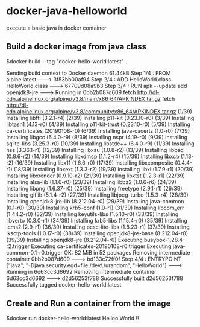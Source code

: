 # docker-java-helloworld
execute a basic java in docker container

## Build a docker image from java class
$docker build --tag "docker-hello-world:latest" .

Sending build context to Docker daemon  61.44kB
Step 1/4 : FROM alpine:latest
 ---> 3f53bb00af94
Step 2/4 : ADD HelloWorld.class HelloWorld.class
 ---> 67709d08a9b3
Step 3/4 : RUN apk --update add openjdk8-jre
 ---> Running in 0bb2b087d609
fetch http://dl-cdn.alpinelinux.org/alpine/v3.8/main/x86_64/APKINDEX.tar.gz
fetch http://dl-cdn.alpinelinux.org/alpine/v3.8/community/x86_64/APKINDEX.tar.gz
(1/39) Installing libffi (3.2.1-r4)
(2/39) Installing p11-kit (0.23.10-r0)
(3/39) Installing libtasn1 (4.13-r0)
(4/39) Installing p11-kit-trust (0.23.10-r0)
(5/39) Installing ca-certificates (20190108-r0)
(6/39) Installing java-cacerts (1.0-r0)
(7/39) Installing libgcc (6.4.0-r9)
(8/39) Installing nspr (4.19-r0)
(9/39) Installing sqlite-libs (3.25.3-r0)
(10/39) Installing libstdc++ (6.4.0-r9)
(11/39) Installing nss (3.36.1-r1)
(12/39) Installing libxau (1.0.8-r2)
(13/39) Installing libbsd (0.8.6-r2)
(14/39) Installing libxdmcp (1.1.2-r4)
(15/39) Installing libxcb (1.13-r2)
(16/39) Installing libx11 (1.6.6-r0)
(17/39) Installing libxcomposite (0.4.4-r1)
(18/39) Installing libxext (1.3.3-r2)
(19/39) Installing libxi (1.7.9-r1)
(20/39) Installing libxrender (0.9.10-r2)
(21/39) Installing libxtst (1.2.3-r1)
(22/39) Installing alsa-lib (1.1.6-r0)
(23/39) Installing libbz2 (1.0.6-r6)
(24/39) Installing libpng (1.6.37-r0)
(25/39) Installing freetype (2.9.1-r1)
(26/39) Installing giflib (5.1.4-r2)
(27/39) Installing libjpeg-turbo (1.5.3-r4)
(28/39) Installing openjdk8-jre-lib (8.212.04-r0)
(29/39) Installing java-common (0.1-r0)
(30/39) Installing krb5-conf (1.0-r1)
(31/39) Installing libcom_err (1.44.2-r0)
(32/39) Installing keyutils-libs (1.5.10-r0)
(33/39) Installing libverto (0.3.0-r1)
(34/39) Installing krb5-libs (1.15.4-r0)
(35/39) Installing lcms2 (2.9-r1)
(36/39) Installing pcsc-lite-libs (1.8.23-r1)
(37/39) Installing lksctp-tools (1.0.17-r0)
(38/39) Installing openjdk8-jre-base (8.212.04-r0)
(39/39) Installing openjdk8-jre (8.212.04-r0)
Executing busybox-1.28.4-r2.trigger
Executing ca-certificates-20190108-r0.trigger
Executing java-common-0.1-r0.trigger
OK: 82 MiB in 52 packages
Removing intermediate container 0bb2b087d609
 ---> bd133c72ff0f
Step 4/4 : ENTRYPOINT ["java", "-Djava.security.egd=file:/dev/./urandom", "HelloWorld"]
 ---> Running in 6d63cc3d6692
Removing intermediate container 6d63cc3d6692
 ---> d2d56253f788
Successfully built d2d56253f788
Successfully tagged docker-hello-world:latest


## Create and Run a container from the image
$docker run docker-hello-world:latest
Helloo World !!